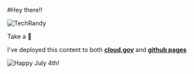 #Hey there!!

![TechRandy](https://slack-imgs.com/?c=1&url=https%3A%2F%2Femoji.slack-edge.com%2FT025AQGAN%2Ftech-randy%2Fb7be0d774cba227c.png)

Take a 👀

I've deployed this content to both [**cloud.gov**](https://robincarnahan.app.cloud.gov/) and [**github pages**](https://robincarnahan.github.io/Test-Repo/)

![Happy July 4th!](http://bestanimations.com/Holidays/Fireworks/fireworks/fireworks-animated-gif-2.gif)
